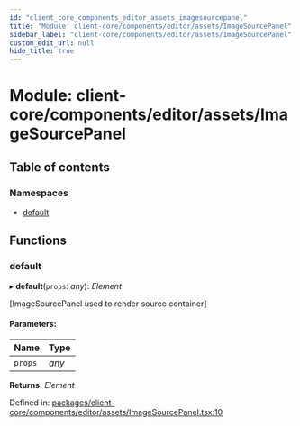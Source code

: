 ```yaml
---
id: "client_core_components_editor_assets_imagesourcepanel"
title: "Module: client-core/components/editor/assets/ImageSourcePanel"
sidebar_label: "client-core/components/editor/assets/ImageSourcePanel"
custom_edit_url: null
hide_title: true
---
```


# Module: client-core/components/editor/assets/ImageSourcePanel

## Table of contents

### Namespaces

- [default](client_core_components_editor_assets_imagesourcepanel.default.md)

## Functions

### default

▸ **default**(`props`: *any*): *Element*

[ImageSourcePanel used to render source container]

#### Parameters:

Name | Type |
:------ | :------ |
`props` | *any* |

**Returns:** *Element*

Defined in: [packages/client-core/components/editor/assets/ImageSourcePanel.tsx:10](https://github.com/xr3ngine/xr3ngine/blob/5c3dcaef1/packages/client-core/components/editor/assets/ImageSourcePanel.tsx#L10)
